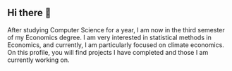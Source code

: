 ## Hi there 👋

After studying Computer Science for a year, I am now in the third semester of my Economics degree. I am very interested in statistical methods in Economics, and currently, I am particularly focused on climate economics.
On this profile, you will find projects I have completed and those I am currently working on.

<!--
**fatih462/fatih462** is a ✨ _special_ ✨ repository because its `README.md` (this file) appears on your GitHub profile.

Here are some ideas to get you started:

- 🔭 I’m currently working on ...
- 🌱 I’m currently learning ...
- 👯 I’m looking to collaborate on ...
- 🤔 I’m looking for help with ...
- 💬 Ask me about ...
- 📫 How to reach me: ...
- 😄 Pronouns: ...
- ⚡ Fun fact: ...
-->
